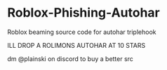 # Roblox-Phishing-Autohar
Roblox beaming source code for autohar triplehook  

ILL DROP A ROLIMONS AUTOHAR AT 10 STARS

dm @plainski on discord to buy a better src
